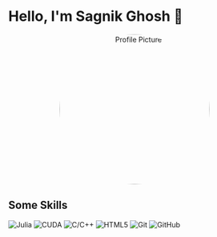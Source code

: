 # Hello, I'm Sagnik Ghosh 👋

<p align="center">
  <img src="https://avatars.githubusercontent.com/sagnikrg" alt="Profile Picture" style="border-radius: 50%; width: 300px; height: 300px;">
</p>

<!--!
## My GitHub Stats

[Top Langs](https://github-readme-stats.vercel.app/api/top-langs/?username=sagnikrg&layout=compact)
![GitHub Streak](https://github-readme-streak-stats.herokuapp.com/?user=sagnikrg)
![GitHub Contributions](https://ghchart.rshah.org/sagnikrg)
-->
## Some Skills

![Julia](https://img.shields.io/badge/Julia-9558B2?style=for-the-badge&logo=julia&logoColor=white)
![CUDA](https://img.shields.io/badge/CUDA-76B900?style=for-the-badge&logo=nvidia&logoColor=white)
![C/C++](https://img.shields.io/badge/C%2FC++-00599C?style=for-the-badge&logo=c%2B%2B&logoColor=white)
![HTML5](https://img.shields.io/badge/HTML5-E34F26?style=for-the-badge&logo=html5&logoColor=white)
![Git](https://img.shields.io/badge/Git-F05032?style=for-the-badge&logo=git&logoColor=white)
![GitHub](https://img.shields.io/badge/GitHub-181717?style=for-the-badge&logo=github&logoColor=white)

<!--
**sagnikrg/sagnikrg** is a ✨ _special_ ✨ repository because its `README.md` (this file) appears on your GitHub profile.

Here are some ideas to get you started:

- 🔭 I’m currently working on ...
- 🌱 I’m currently learning ...
- 👯 I’m looking to collaborate on ...
- 🤔 I’m looking for help with ...
- 💬 Ask me about ...
- 📫 How to reach me: ...
- 😄 Pronouns: ...
- ⚡ Fun fact: ...
-->
